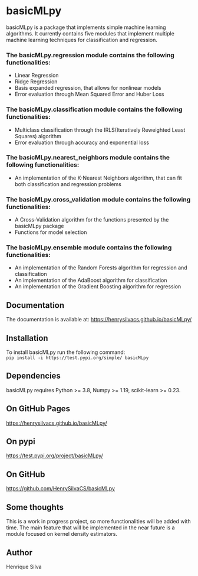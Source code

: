 # basicMLpy <br />
basicMLpy is a package that implements simple machine learning algorithms. It currently contains five modules that implement multiple machine learning techniques for classification and regression.<br />
### The basicMLpy.regression module contains the following functionalities:
* Linear Regression 
* Ridge Regression 
* Basis expanded regression, that allows for nonlinear models 
* Error evaluation through Mean Squared Error and Huber Loss
### The basicMLpy.classification module contains the following functionalities:
* Multiclass classification through the IRLS(Iteratively Reweighted Least Squares) algorithm
* Error evaluation through accuracy and exponential loss
### The basicMLpy.nearest_neighbors module contains the following functionalities:
* An implementation of the K-Nearest Neighbors algorithm, that can fit both classification and regression problems
### The basicMLpy.cross_validation module contains the following functionalities:
* A Cross-Validation algorithm for the functions presented by the basicMLpy package
* Functions for model selection
### The basicMLpy.ensemble module contains the following functionalities:
* An implementation of the Random Forests algorithm for regression and classification
* An implementation of the AdaBoost algorithm for classification
* An implementation of the Gradient Boosting algorithm for regression
## Documentation <br />
The documentation is available at: https://henrysilvacs.github.io/basicMLpy/<br />
## Installation <br />
To install basicMLpy run the following command: <br />
`pip install -i https://test.pypi.org/simple/ basicMLpy` <br />
## Dependencies <br />
basicMLpy requires Python >= 3.8, Numpy >= 1.19, scikit-learn >= 0.23. <br />
## On GitHub Pages<br /> 
https://henrysilvacs.github.io/basicMLpy/
## On pypi <br />
https://test.pypi.org/project/basicMLpy/<br />
## On GitHub <br />
https://github.com/HenrySilvaCS/basicMLpy
## Some thoughts <br />
This is a work in progress project, so more functionalities will be added with time. The main feature that will be implemented in the near future is  a module focused on kernel density estimators.
## Author <br />
Henrique Silva
